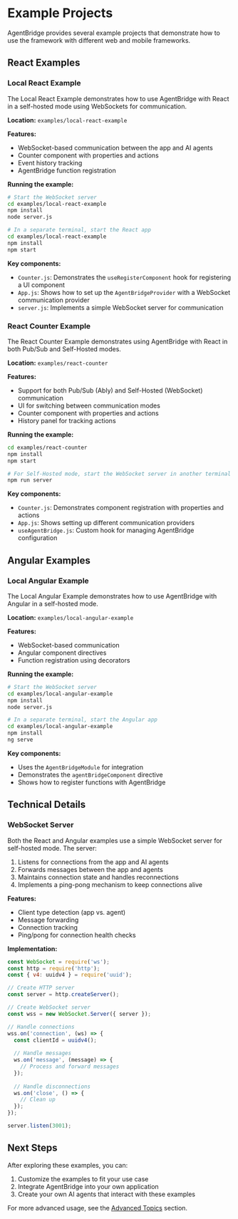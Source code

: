 # Example Projects

AgentBridge provides several example projects that demonstrate how to use the framework with different web and mobile frameworks.

## React Examples

### Local React Example

The Local React Example demonstrates how to use AgentBridge with React in a self-hosted mode using WebSockets for communication.

**Location:** `examples/local-react-example`

**Features:**
- WebSocket-based communication between the app and AI agents
- Counter component with properties and actions
- Event history tracking
- AgentBridge function registration

**Running the example:**

```bash
# Start the WebSocket server
cd examples/local-react-example
npm install
node server.js

# In a separate terminal, start the React app
cd examples/local-react-example
npm install
npm start
```

**Key components:**
- `Counter.js`: Demonstrates the `useRegisterComponent` hook for registering a UI component
- `App.js`: Shows how to set up the `AgentBridgeProvider` with a WebSocket communication provider
- `server.js`: Implements a simple WebSocket server for communication

### React Counter Example

The React Counter Example demonstrates using AgentBridge with React in both Pub/Sub and Self-Hosted modes.

**Location:** `examples/react-counter`

**Features:**
- Support for both Pub/Sub (Ably) and Self-Hosted (WebSocket) communication
- UI for switching between communication modes
- Counter component with properties and actions
- History panel for tracking actions

**Running the example:**

```bash
cd examples/react-counter
npm install
npm start

# For Self-Hosted mode, start the WebSocket server in another terminal
npm run server
```

**Key components:**
- `Counter.js`: Demonstrates component registration with properties and actions
- `App.js`: Shows setting up different communication providers
- `useAgentBridge.js`: Custom hook for managing AgentBridge configuration

## Angular Examples

### Local Angular Example

The Local Angular Example demonstrates how to use AgentBridge with Angular in a self-hosted mode.

**Location:** `examples/local-angular-example`

**Features:**
- WebSocket-based communication
- Angular component directives
- Function registration using decorators

**Running the example:**

```bash
# Start the WebSocket server
cd examples/local-angular-example
npm install
node server.js

# In a separate terminal, start the Angular app
cd examples/local-angular-example
npm install
ng serve
```

**Key components:**
- Uses the `AgentBridgeModule` for integration
- Demonstrates the `agentBridgeComponent` directive
- Shows how to register functions with AgentBridge

## Technical Details

### WebSocket Server

Both the React and Angular examples use a simple WebSocket server for self-hosted mode. The server:

1. Listens for connections from the app and AI agents
2. Forwards messages between the app and agents
3. Maintains connection state and handles reconnections
4. Implements a ping-pong mechanism to keep connections alive

**Features:**
- Client type detection (app vs. agent)
- Message forwarding
- Connection tracking
- Ping/pong for connection health checks

**Implementation:**
```javascript
const WebSocket = require('ws');
const http = require('http');
const { v4: uuidv4 } = require('uuid');

// Create HTTP server
const server = http.createServer();

// Create WebSocket server
const wss = new WebSocket.Server({ server });

// Handle connections
wss.on('connection', (ws) => {
  const clientId = uuidv4();
  
  // Handle messages
  ws.on('message', (message) => {
    // Process and forward messages
  });
  
  // Handle disconnections
  ws.on('close', () => {
    // Clean up
  });
});

server.listen(3001);
```

## Next Steps

After exploring these examples, you can:

1. Customize the examples to fit your use case
2. Integrate AgentBridge into your own application
3. Create your own AI agents that interact with these examples

For more advanced usage, see the [Advanced Topics](../advanced/index.md) section. 